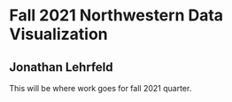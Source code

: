 # Fall 2021 Northwestern Data Visualization

## Jonathan Lehrfeld

This will be where work goes for fall 2021 quarter.
